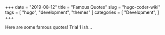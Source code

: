 +++
date = "2019-08-12"
title = "Famous Quotes"
slug = "hugo-coder-wiki"
tags = [
    "hugo",
    "development",
    "themes"
]
categories = [
    "Development",
]
+++

Here are some famous quotes! Trial 1 ish...